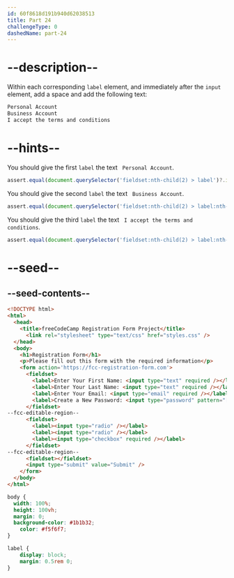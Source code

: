 ```yaml
---
id: 60f8618d191b940d62038513
title: Part 24
challengeType: 0
dashedName: part-24
---
```


# --description--

Within each corresponding `label` element, and immediately after the `input` element, add a space and add the following text:

```md
Personal Account
Business Account
I accept the terms and conditions
```

# --hints--

You should give the first `label` the text ` Personal Account`.

```js
assert.equal(document.querySelector('fieldset:nth-child(2) > label')?.innerText, ' Personal Account');
```

You should give the second `label` the text ` Business Account`.

```js
assert.equal(document.querySelector('fieldset:nth-child(2) > label:nth-child(2)')?.innerText, ' Business Account');
```

You should give the third `label` the text ` I accept the terms and conditions`.

```js
assert.equal(document.querySelector('fieldset:nth-child(2) > label:nth-child(3)')?.innerText, ' I accept the terms and conditions');
```

# --seed--

## --seed-contents--

```html
<!DOCTYPE html>
<html>
  <head>
    <title>freeCodeCamp Registration Form Project</title>
	  <link rel="stylesheet" type="text/css" href="styles.css" />
  </head>
  <body>
    <h1>Registration Form</h1>
    <p>Please fill out this form with the required information</p>
    <form action='https://fcc-registration-form.com'>
      <fieldset>
        <label>Enter Your First Name: <input type="text" required /></label>
        <label>Enter Your Last Name: <input type="text" required /></label>
        <label>Enter Your Email: <input type="email" required /></label>
        <label>Create a New Password: <input type="password" pattern="[a-z0-5]{8,}" required /></label>
      </fieldset>
--fcc-editable-region--
      <fieldset>
        <label><input type="radio" /></label>
        <label><input type="radio" /></label>
        <label><input type="checkbox" required /></label>
      </fieldset>
--fcc-editable-region--
      <fieldset></fieldset>
      <input type="submit" value="Submit" />
    </form>
  </body>
</html>
```

```css
body {
  width: 100%;
  height: 100vh;
  margin: 0;
  background-color: #1b1b32;
	color: #f5f6f7;
}

label {
	display: block;
	margin: 0.5rem 0;
}

```
